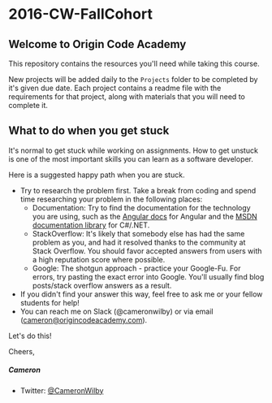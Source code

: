 # 2016-CW-FallCohort

## Welcome to Origin Code Academy

This repository contains the resources you'll need while taking this course. 

New projects will be added daily to the `Projects` folder to be completed by it's given due date. Each project contains a readme file with the requirements for that project, along with materials that you will need to complete it.


## What to do when you get stuck

It's normal to get stuck while working on assignments. How to get unstuck is one of the most important skills you can learn as a software developer.

Here is a suggested happy path when you are stuck.

- Try to research the problem first. Take a break from coding and spend time researching your problem in the following places:
	- Documentation: Try to find the documentation for the technology you are using, such as the [Angular docs](https://docs.angularjs.org/api) for Angular and the [MSDN documentation library](https://msdn.microsoft.com/en-us/library/kx37x362.aspx) for C#/.NET.
	- StackOverflow: It's likely that somebody else has had the same problem as you, and had it resolved thanks to the community at Stack Overflow. You should favor accepted answers from users with a high reputation score where possible.
	- Google: The shotgun approach - practice your Google-Fu. For errors, try pasting the exact error into Google. You'll usually find blog posts/stack overflow answers as a result.
- If you didn't find your answer this way, feel free to ask me or your fellow students for help!
- You can reach me on Slack (@cameronwilby) or via email (cameron@origincodeacademy.com).

Let's do this!

Cheers,

##### Cameron

* Twitter: [@CameronWilby](https://twitter.com/CameronWilby)